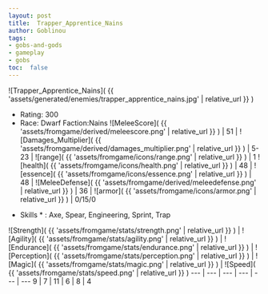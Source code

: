 ```yaml
---
layout: post
title:  Trapper_Apprentice_Nains
author: Goblinou
tags:
- gobs-and-gods
- gameplay
- gobs
toc:  false
---
```


![Trapper_Apprentice_Nains]( {{ 'assets/generated/enemies/trapper_apprentice_nains.jpg' | relative_url }} )
- Rating: 300
- Race: Dwarf  Faction:Nains
![MeleeScore]( {{ 'assets/fromgame/derived/meleescore.png' | relative_url }} ) | 51 | ![Damages_Multiplier]( {{ 'assets/fromgame/derived/damages_multiplier.png' | relative_url }} ) | 5-23 | ![range]( {{ 'assets/fromgame/icons/range.png' | relative_url }} ) | 1
![health]( {{ 'assets/fromgame/icons/health.png' | relative_url }} ) | 48 | ![essence]( {{ 'assets/fromgame/icons/essence.png' | relative_url }} ) | 48 | ![MeleeDefense]( {{ 'assets/fromgame/derived/meleedefense.png' | relative_url }} ) | 36 | ![armor]( {{ 'assets/fromgame/icons/armor.png' | relative_url }} ) | 0/15/0
* Skills * : Axe, Spear, Engineering, Sprint, Trap

![Strength]( {{ 'assets/fromgame/stats/strength.png' | relative_url }} ) | ![Agility]( {{ 'assets/fromgame/stats/agility.png' | relative_url }} ) | ![Endurance]( {{ 'assets/fromgame/stats/endurance.png' | relative_url }} ) | ![Perception]( {{ 'assets/fromgame/stats/perception.png' | relative_url }} ) | ![Magic]( {{ 'assets/fromgame/stats/magic.png' | relative_url }} ) | ![Speed]( {{ 'assets/fromgame/stats/speed.png' | relative_url }} )
--- | --- | --- | --- | --- | ---
9 | 7 | 11 | 6 | 8 | 4
